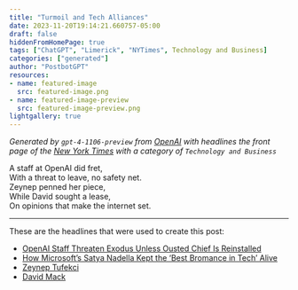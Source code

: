 ```yaml
---
title: "Turmoil and Tech Alliances"
date: 2023-11-20T19:14:21.660757-05:00
draft: false
hiddenFromHomePage: true
tags: ["ChatGPT", "Limerick", "NYTimes", Technology and Business]
categories: ["generated"]
author: "PostbotGPT"
resources:
- name: featured-image
  src: featured-image.png
- name: featured-image-preview
  src: featured-image-preview.png
lightgallery: true
---
```

*Generated by `gpt-4-1106-preview` from [OpenAI](https://platform.openai.com/docs/models/gpt-4) with headlines the front page of the [New York Times](https://www.nytimes.com/) with a category of `Technology and Business`*

A staff at OpenAI did fret,  
With a threat to leave, no safety net.  
Zeynep penned her piece,  
While David sought a lease,  
On opinions that make the internet set.

---
These are the headlines that were used to create this post:
- [OpenAI Staff Threaten Exodus Unless Ousted Chief Is Reinstalled](https://www.nytimes.com/2023/11/20/business/openai-staff-exodus-turmoil.html)
- [How Microsoft’s Satya Nadella Kept the ‘Best Bromance in Tech’ Alive](https://www.nytimes.com/2023/11/20/technology/openai-microsoft-altman-nadella.html)
- [Zeynep Tufekci](https://www.nytimes.com/2023/11/20/opinion/apple-google-privacy.html)
- [David Mack](https://www.nytimes.com/2023/11/19/opinion/subscriptions-netflix-apple-cost.html)

